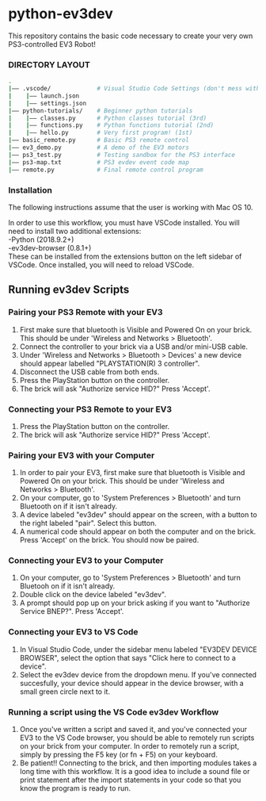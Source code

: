 # python-ev3dev #

This repository contains the basic code necessary to create your very own PS3-controlled EV3 Robot!

### DIRECTORY LAYOUT ###
```bash
.
|—— .vscode/             # Visual Studio Code Settings (don't mess with these!)
|    |—— launch.json
|    |—— settings.json
|—— python-tutorials/    # Beginner python tutorials
|    |—— classes.py      # Python classes tutorial (3rd)
|    |—— functions.py    # Python functions tutorial (2nd)
|    |—— hello.py        # Very first program! (1st)
|—— basic_remote.py      # Basic PS3 remote control
|—— ev3_demo.py          # A demo of the EV3 motors
|—— ps3_test.py          # Testing sandbox for the PS3 interface
|—— ps3-map.txt          # PS3 evdev event code map
|—— remote.py            # Final remote control program
```

### Installation ###
The following instructions assume that the user is working with Mac OS 10.

In order to use this workflow, you must have VSCode installed. You will need to install two additional extensions: <br/>
-Python (2018.9.2+) <br/>
-ev3dev-browser (0.8.1+) <br/>
These can be installed from the extensions button on the left sidebar of VSCode. Once installed, you will need to reload VSCode.


## Running ev3dev Scripts ##

### Pairing your PS3 Remote with your EV3 ###
1) First make sure that bluetooth is Visible and Powered On on your brick. This should be under 'Wireless and Networks > Bluetooth'.
2) Connect the controller to your brick via a USB and/or mini-USB cable.
3) Under 'Wireless and Networks > Bluetooth > Devices' a new device should appear labelled "PLAYSTATION(R) 3 controller".
4) Disconnect the USB cable from both ends.
5) Press the PlayStation button on the controller.
6) The brick will ask "Authorize service HID?" Press 'Accept'.

### Connecting your PS3 Remote to your EV3 ###
1) Press the PlayStation button on the controller.
2) The brick will ask "Authorize service HID?" Press 'Accept'.

### Pairing your EV3 with your Computer ###
1) In order to pair your EV3, first make sure that bluetooth is Visible and Powered On on your brick. This should be under 'Wireless and Networks > Bluetooth'.
2) On your computer, go to 'System Preferences > Bluetooth' and turn Bluetooth on if it isn't already.
3) A device labeled "ev3dev" should appear on the screen, with a button to the right labeled "pair". Select this button.
4) A numerical code should appear on both the computer and on the brick. Press 'Accept' on the brick. You should now be paired.

### Connecting your EV3 to your Computer ###
1) On your computer, go to 'System Preferences > Bluetooth' and turn Bluetooh on if it isn't already.
2) Double click on the device labeled "ev3dev".
3) A prompt should pop up on your brick asking if you want to "Authorize Service BNEP?". Press 'Accept'.

### Connecting your EV3 to VS Code ###
1) In Visual Studio Code, under the sidebar menu labeled "EV3DEV DEVICE BROWSER", select the option that says "Click here to connect to a device".
2) Select the ev3dev device from the dropdown menu. If you've connected succesfully, your device should appear in the device browser, with a small green circle next to it.

### Running a script using the VS Code ev3dev Workflow ###
1) Once you've written a script and saved it, and you've connected your EV3 to the VS Code browser, you should be able to remotely run scripts on your brick from your computer. In order to remotely run a script, simply by pressing the F5 key (or fn + F5) on your keyboard.
2) Be patient!! Connecting to the brick, and then importing modules takes a long time with this workflow. It is a good idea to include a sound file or print statement after the import statements in your code so that you know the program is ready to run.
